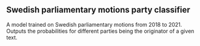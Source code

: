 ## Swedish parliamentary motions party classifier

A model trained on Swedish parliamentary motions from 2018 to 2021. Outputs the probabilities for different parties being the originator of a given text.